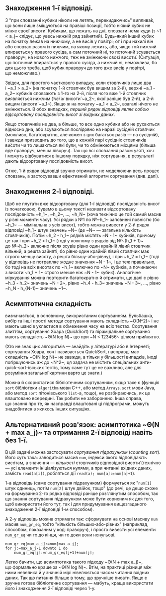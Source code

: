 ## Знаходження 1-ї відповіді.
З&nbsp;"при сповзанні кубики ніколи не летять, перекидаючись" виплива́є, що&nbsp;вони лише зміщуються на&nbsp;правіші позиції, тобто ніякий кубик не міняє своєї висоти́. Кубикам, що&nbsp;лежать на&nbsp;дні, сповзати нема куди (з&nbsp;~1 < a_j~ слідує, що&nbsp;увесь нижній ряд зайнятий). Будь-який інший кубик на&nbsp;початку лежав на&nbsp;нижчому, а&nbsp;не висів у&nbsp;повітрі; от і&nbsp;при нахилі він або сповзає разом із нижчим, на&nbsp;якому лежить, або, якщо той нижчий впирається у&nbsp;правого сусіда, а&nbsp;сам поточний ні, то поточний зсувається праворуч, на&nbsp;нового нижчого, теж не змінюючи своєї висоти́. (Ситуація, що&nbsp;поточний впирається у&nbsp;правого сусіда, а&nbsp;нижчий ні, неможлива, бо для цього треба, щоб кубик праворуч до&nbsp;того вже висів у&nbsp;повітрі, що&nbsp;неможливо.)

Звідси, для простого часткового випадку, коли стовпчиків лише два і&nbsp;~a_1 > a_2~ (на&nbsp;початку 1-й стовпчик був вищим за&nbsp;2-й), верхні ~a_1 - a_2~&nbsp;кубиків сповзають з&nbsp;1-го на&nbsp;2-й, після чого вже 1-й стовпчик виявляється нижчим (*тієї ж* висоти́ ~a_2~, якої раніше був 2-й), а&nbsp;2-й вищим (висоти́ ~a_1~). Якщо ж на&nbsp;початку ~a_1 < a_2~, взагалі нічого не змінюється. В обох випадках, *перший рядок відповіді являє собою відсортовану послідовність висот зі вхідних даних*.

Якщо стовпчиків не два, а&nbsp;більше, то все одно кубики або не рухаються відносно дна, або зсуваються послідовно на&nbsp;наразі сусідній стовпчик (можливо, багатократно, але кожен з&nbsp;цих багатьох разів — на&nbsp;сусідній), і&nbsp;завжди призводить до&nbsp;того, що&nbsp;в&nbsp;кожній парі сусідніх стовпчиків ви́соти чи&nbsp;то лишаються які були, чи&nbsp;то обмінюються місцями (більша йде праворуч, менша ліворуч). Так що&nbsp;всі сповзання разом узяті, хоч і&nbsp;можуть відбуватися в&nbsp;іншому порядку, ніж сортування, в&nbsp;результаті дають відсортовану послідовність висот.

Отже, 1-й рядок відповіді зручно отримати, не моделюючи весь процес сповзань, а&nbsp;застосувавши ефективний алгоритм сортування (див. далі).

## Знаходження 2-ї відповіді.
Щоб не плутати вже відсортовану (для 1-ї відповіді) послідовність висот із початковою, будемо в&nbsp;цьому тексті називати відсортовану послідовність ~h_1~, ~h_2~, ..., ~h_N~ (хоча технічно це той самий масив у&nbsp;різні моменти часу).
Усі рядки з&nbsp;№1 по&nbsp;№~h_1~ заповнені повністю (бо ~h_1~ — мімíнальна з&nbsp;усіх висот), тобто можна вивести у&nbsp;2-й рядок відповіді ~h_1~&nbsp;штук значень ~N~ (де ~N~ — загальна кількість стовпчиків). Потім ~h_2 - h_1~&nbsp;рядків містять ~N - 1~&nbsp;кубиків, причому це так і&nbsp;при ~h_2 > h_1~ (тоді у&nbsp;кожному з&nbsp;рядків від №~(h_1 + 1)~ до&nbsp;№~h_2~ включно після зсувів рівно один крайній лівий стовпчик вільний, а&nbsp;решта зайняті, бо рівно один крайній лівий стовпчик має строго меншу висоту, а&nbsp;решта більшу-або-рівну), і&nbsp;при ~h_2 = h_1~ (тоді у&nbsp;відповідь не потрапляє жодне значення ~N - 1~, і&nbsp;це теж правильно, бо тоді на&nbsp;всіх висотах по&nbsp;~h_1~ включно по&nbsp;~N~ кубиків, а&nbsp;починаючи з&nbsp;висоти́ ~h_1 + 1~ строго менше ніж ~N - 1~ кубик). Аналогічне міркування можна повторити багатократно й&nbsp;отримати, що&nbsp;далі є рівно ~h_3 - h_2~&nbsp;значень ~N - 2~, рівно ~h_4 - h_3~&nbsp;значень ~N - 3~, ..., рівно ~h_N - h_{N-1}~&nbsp;значень ~1~.

## Асимптотична складність
визначається, в&nbsp;основному, використаним сортуванням. Бульбашка, вибір та&nbsp;інші прості методи сортування мають складність ~O(N^2)~ і&nbsp;не мають шансів укластися в&nbsp;обмеження часу на&nbsp;всіх тестах. Сортування злиттям, сортування Хоара (QuickSort) та&nbsp;пірамідальне сортування мають складність ~Θ(N log N)~ що&nbsp;при ~N < 123456~ цілком прийнятно.

(Хто не знає цих алгоритмів — знайдіть у&nbsp;літературі або в&nbsp;Інтернеті; сортування Хоара, хоч і&nbsp;називається QuickSort, насправді має складність ~Θ(N log N)~ не завжди, а&nbsp;тільки у&nbsp;більшості випадків, іноді погіршуючись аж до&nbsp;~N^2~; ця задача не містить спеціальних анти-quick-sort-івських тестів, тому саме тут це не важливо, але для розуміння загальної картини варто це знати.)

Можна й&nbsp;скористатися бібліотечним сортуванням, якщо таке є (функція `sort` бібліотеки `algorithm` мови C++, або метод `Arrays.sort` мови Java, або метод `sort` пітонівського `list`-а, тощо), не розбираючись, як&nbsp;це влаштовано всередині. Так робити не заборонено. Інша справа, що&nbsp;знання про те, як&nbsp;насправді влаштовані ці підпрограми, можуть знадобитися в&nbsp;якихось інших ситуаціях.

## Альтернативний розв'язок: асимптотика ~Θ(N + max a_j)~ та отримання 2-ї відповіді навіть без 1-ї.
В&nbsp;цій задачі можна застосувати *сортування підрахунком* (*counting sort*). Його суть така: заводиться масив `num`, íндекси якого відповідають висóтам, а&nbsp;значення — *кількості* стовпчиків відповідної висоти́ (технічно — усі елементи ініціалізуються нулями, а&nbsp;при читанні вхідних даних, замість `read(a[i])`, робляться дії `read(a); num[a]:=num[a]+1`).

1-а відповідь (саме сортування підрахунком) формується як&nbsp;"`num[1]` штук одиниць, потім `num[2]` штук двійок, тощо" (до речі, це дещо схоже на&nbsp;формування 2-го рядка відповіді раніше розглянутим способом, так що&nbsp;знання сортування підрахунком може бути корисним як&nbsp;для того, щоб використати його тут, так і&nbsp;для придумування вищезгаданого знаходження 2-ї відповіді 1-м способом).

А&nbsp;2-у відповідь можна отримати так: сформувати на&nbsp;основі масиву `num` масив `num_gr_eq`, тобто "кількість більших-або-рівних" (наприклад, способом, показаним у&nbsp;коді праворуч), і&nbsp;просто вивести усі елементи `num_gr_eq` чи&nbsp;то до кінця, чи&nbsp;то доки вони ненульові.
```text
num_gr_eq[max_a_j]:=num[max_a_j];
for j:=max_a_j-1 downto 1 do
    num_gr_eq[j]:=num_gr_eq[j+1]+num[j];
```

Легко бачити, що&nbsp;асимптотика такого підходу ~Θ(N + max a_j)~, що&nbsp;формально краще за&nbsp;~Θ(N log N)~. Втім, на&nbsp;практиці різниця між ними невелика й&nbsp;у значній мірі нівелюється часом читання вхідних даних. Так що&nbsp;питання більше в&nbsp;тому, що&nbsp;зручніше писати. Якщо є зручне готове бібліотечне сортування — мабуть, краще використати його і&nbsp;знаходження 2-ї відповіді через 1-у.
